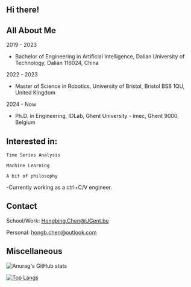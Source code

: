 ## Hi there!

## All About Me
2019 - 2023
- Bachelor of Engineering in Artificial Intelligence, Dalian University of Technology, Dalian 116024, China

2022 - 2023
- Master of Science in Robotics, University of Bristol, Bristol BS8 1QU, United Kingdom

2024 - Now
- Ph.D. in Engineering, IDLab, Ghent University - imec, Ghent 9000, Belgium

  
## Interested in: 

    Time Series Analysis
  
    Machine Learning
  
    A bit of philosophy
  
  
-Currently working as a ctrl+C/V engineer.

## Contact
School/Work: Hongbing.Chen@UGent.be

Personal: hongb.chen@outlook.com

## Miscellaneous

![Anurag's GitHub stats](https://github-readme-stats.vercel.app/api?username=Er1c-Chen&show_icons=true&theme=cobalt)

[![Top Langs](https://github-readme-stats.vercel.app/api/top-langs/?username=Er1c-Chen)](https://github.com/anuraghazra/github-readme-stats)
